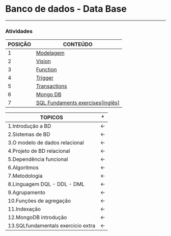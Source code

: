 # Banco de dados - Data Base 
-------------------------------------------------------------------------------------------------------------------------------------

### Atividades

POSIÇÃO  | CONTEÚDO 
-------- | -----------
1        | <a href="https://github.com/ddenerson/-PostgreSQL/tree/master/01_modelagemBD">Modelagem<a/>
2        | <a href="https://github.com/ddenerson/-PostgreSQL/tree/master/02_Vision"> Vision </a>
3        | <a href="https://github.com/ddenerson/-PostgreSQL/tree/master/03_Function">Function<a/>
4        | <a href="https://github.com/ddenerson/-PostgreSQL/tree/master/04_Trigger">Trigger<a/>
5        | <a href="https://github.com/ddenerson/-PostgreSQL/tree/master/05_Transactions">Transactions<a/>
6        | <a href="https://github.com/ddenerson/-PostgreSQL/tree/master/06_mongo">Mongo DB </a>
7        | <a href="https://github.com/ddenerson/-PostgreSQL/tree/master/07_SQLfundamentals">SQL Fundaments exercises[inglês]<a/>


TOPICOS   | *
--------- | -----------------------------------------------
1.Introdução a BD |  <-
2.Sistemas de BD  |  <-
3.O modelo de dados relacional |  <- 
4.Projeto de BD relacional |  <-
5.Dependência funcional |   <-
6.Algoritmos |  <-
7.Metodologia |   <-
8.Linguagem   DQL - DDL - DML |  <- 
9.Agrupamento |  <-
10.Funções de agregação |  <- 
11.Indexação |   <-
12.MongoDB introdução  |  <-
13.SQLfundamentals exercicio extra |  <- 



